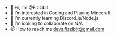 - 👋 Hi, I’m @Fizzibit
- 👀 I’m interested in Coding and Playing Minecraft
- 🌱 I’m currently learning Discord.js/Node.js
- 💞️ I’m looking to collaborate on N/A
- 📫 How to reach me devs.fizzibit@gmail.com

<!---
Fizzibit/Fizzibit is a ✨ special ✨ repository because its `README.md` (this file) appears on your GitHub profile.
You can click the Preview link to take a look at your changes.
--->
